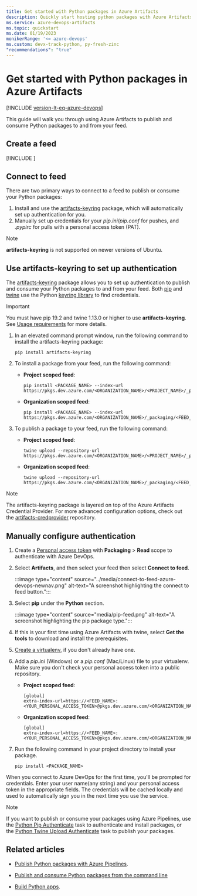 ```yaml
---
title: Get started with Python packages in Azure Artifacts
description: Quickly start hosting python packages with Azure Artifacts
ms.service: azure-devops-artifacts
ms.topic: quickstart
ms.date: 01/19/2023
monikerRange: '<= azure-devops'
ms.custom: devx-track-python, py-fresh-zinc
"recommendations": "true"
---
```


# Get started with Python packages in Azure Artifacts

[!INCLUDE [version-lt-eq-azure-devops](../../includes/version-lt-eq-azure-devops.md)]

This guide will walk you through using Azure Artifacts to publish and consume Python packages to and from your feed.

## Create a feed

[!INCLUDE [](../includes/create-feed.md)]
     
## Connect to feed

There are two primary ways to connect to a feed to publish or consume your Python packages:

1. Install and use the [artifacts-keyring](https://github.com/microsoft/artifacts-keyring) package, which will automatically set up authentication for you.
1. Manually set up credentials for your *pip.ini*/*pip.conf* for pushes, and *.pypirc* for pulls with a personal access token (PAT).

> [!NOTE]
> **artifacts-keyring** is not supported on newer versions of Ubuntu.

## Use artifacts-keyring to set up authentication

The [artifacts-keyring](https://github.com/microsoft/artifacts-keyring) package allows you to set up authentication to publish and consume your Python packages to and from your feed. Both [pip](https://pypi.org/project/pip/) and [twine](https://pypi.org/project/twine/) use the Python [keyring library](https://pypi.org/project/keyring/) to find credentials. 

> [!IMPORTANT]
> You must have pip 19.2 and twine 1.13.0 or higher to use **artifacts-keyring**. See [Usage requirements](https://github.com/microsoft/artifacts-keyring#requirements) for more details.

1. In an elevated command prompt window, run the following command to install the artifacts-keyring package:
   
   ```Command
   pip install artifacts-keyring
   ```
   
1. To install a package from your feed, run the following command:
    
    - **Project scoped feed**:

       ```Command
       pip install <PACKAGE_NAME> --index-url https://pkgs.dev.azure.com/<ORGANIZATION_NAME>/<PROJECT_NAME>/_packaging/<FEED_NAME>/pypi/simple
       ```
    
    - **Organization scoped feed**:
    
       ```Command
       pip install <PACKAGE_NAME> --index-url https://pkgs.dev.azure.com/<ORGANIZATION_NAME>/_packaging/<FEED_NAME>/pypi/simple
       ```

1. To publish a package to your feed, run the following command:
   
    - **Project scoped feed**:
    
       ```Command
       twine upload --repository-url https://pkgs.dev.azure.com/<ORGANIZATION_NAME>/<PROJECT_NAME>/_packaging/<FEED_NAME>/pypi/upload
       ```

    - **Organization scoped feed**:
    
       ```Command
       twine upload --repository-url https://pkgs.dev.azure.com/<ORGANIZATION_NAME>/_packaging/<FEED_NAME>/pypi/upload
       ```

> [!NOTE]
> The artifacts-keyring package is layered on top of the Azure Artifacts Credential Provider. For more advanced configuration options, check out the [artifacts-credprovider](https://github.com/microsoft/artifacts-credprovider) repository.

## Manually configure authentication

1. Create a [Personal access token](../../organizations/accounts/use-personal-access-tokens-to-authenticate.md#create-a-pat) with **Packaging** > **Read** scope to authenticate with Azure DevOps.

1. Select **Artifacts**, and then select your feed then select **Connect to feed**.

   :::image type="content" source="../media/connect-to-feed-azure-devops-newnav.png" alt-text="A screenshot highlighting the connect to feed button.":::

1. Select **pip** under the **Python** section. 

   :::image type="content" source="media/pip-feed.png" alt-text="A screenshot highlighting the pip package type.":::

1. If this is your first time using Azure Artifacts with twine, select **Get the tools** to download and install the prerequisites.

1. [Create a virtualenv](https://docs.python.org/3/library/venv.html), if you don't already have one.

1. Add a *pip.ini* (Windows) or a *pip.conf* (Mac/Linux) file to your virtualenv. Make sure you don't check your personal access token into a public repository. 

    - **Project scoped feed**:

        ```
        [global]
        extra-index-url=https://<FEED_NAME>:<YOUR_PERSONAL_ACCESS_TOKEN>@pkgs.dev.azure.com/<ORGANIZATION_NAME>/<PROJECT_NAME>/_packaging/<FEED_NAME>/pypi/simple/
        ```

    - **Organization scoped feed**:

        ```
        [global]
        extra-index-url=https://<FEED_NAME>:<YOUR_PERSONAL_ACCESS_TOKEN>@pkgs.dev.azure.com/<ORGANIZATION_NAME>/_packaging/<FEED_NAME>/pypi/simple/
        ```

1. Run the following command in your project directory to install your package.

    ```Command
    pip install <PACKAGE_NAME>
    ```

When you connect to Azure DevOps for the first time, you'll be prompted for credentials. Enter your user name(any string) and your personal access token in the appropriate fields. The credentials will be cached locally and used to automatically sign you in the next time you use the service.

> [!NOTE]
> If you want to publish or consume your packages using Azure Pipelines, use the [Python Pip Authenticate](/azure/devops/pipelines/tasks/reference/pip-authenticate-v1) task to authenticate and install packages, or the [Python Twine Upload Authenticate](/azure/devops/pipelines/tasks/reference/twine-authenticate-v1) task to publish your packages.

## Related articles

- [Publish Python packages with Azure Pipelines](../../pipelines/artifacts/pypi.md).

- [Publish and consume Python packages from the command line](python-cli.md)

- [Build Python apps](../../pipelines/ecosystems/python.md).

